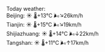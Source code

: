 Today weather:  
Beijing: ☀️   🌡️+13°C 🌬️↘26km/h  
Tianjin: ☀️   🌡️+15°C 🌬️↘19km/h  
Shijiazhuang: ☀️   🌡️+14°C 🌬️↓22km/h  
Tangshan: ☀️   🌡️+11°C 🌬️↑17km/h  
